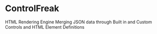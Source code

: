 ControlFreak
============

HTML Rendering Engine Merging JSON data through Built in and Custom Controls and HTML Element Definitions
